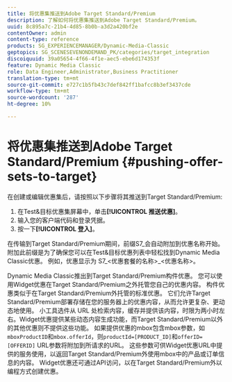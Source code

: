 ```yaml
---
title: 将优惠集推送到Adobe Target Standard/Premium
description: 了解如何将优惠集推送到Adobe Target Standard/Premium。
uuid: 8c895a7c-21b4-4d85-8b0b-a3d2a420bf2e
contentOwner: admin
content-type: reference
products: SG_EXPERIENCEMANAGER/Dynamic-Media-Classic
geptopics: SG_SCENESEVENONDEMAND_PK/categories/target_integration
discoiquuid: 39a05654-4f66-4f1e-aec5-ebe6d174353f
feature: Dynamic Media Classic
role: Data Engineer,Administrator,Business Practitioner
translation-type: tm+mt
source-git-commit: e727c1b5fb43c7def842ff1bafcc8b3ef3437cde
workflow-type: tm+mt
source-wordcount: '287'
ht-degree: 10%

---
```



# 将优惠集推送到Adobe Target Standard/Premium {#pushing-offer-sets-to-target}

在创建或编辑优惠集后，请按照以下步骤将其推送到Target Standard/Premium:

1. 在Test&amp;目标优惠集屏幕中，单击&#x200B;**[!UICONTROL 推送优惠]**。
1. 输入您的客户端代码和登录凭据。
1. 按一下&#x200B;**[!UICONTROL 登入]**。

在传输到Target Standard/Premium期间，前缀S7_会自动附加到优惠名称开始。 附加此前缀是为了确保您可以在Test&amp;目标优惠列表中轻松找到Dynamic Media Classic优惠。 例如，优惠显示为 S7_&lt;优惠套餐的名称>_&lt;优惠名称>。

Dynamic Media Classic推出到Target Standard/Premium构件优惠。 您可以使用Widget优惠在Target Standard/Premium之外托管您自己的优惠内容。 构件优惠类似于在Target Standard/Premium外托管的标准优惠。 它们允许Target Standard/Premium部署存储在您的服务器上的优惠内容，从而允许更复杂、更动态地使用。 小工具选件从 URL 处检索内容，缓存并提供该内容，时限为两小时左右。Widget优惠提供某些动态内容生成功能，而Target Standard/Premium以外的其他优惠则不提供这些功能。 如果提供优惠的mbox包含mbox参数，如`mboxProductID`和`mbox.offerId`，则`productId=[PRODUCT_ID]`和`offerID=[OFFERID]` URL参数将附加到所请求的URL。 这些参数可供Widget优惠URL中提供的服务使用，以返回Target Standard/Premium外使用mbox中的产品或订单信息的内容。 Widget优惠还可通过API访问，以在Target Standard/Premium外以编程方式创建优惠。
